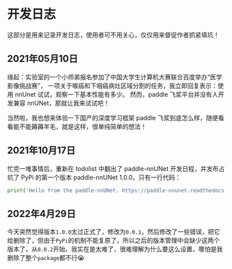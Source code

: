 # 开发日志

这部分是用来记录开发日志，使用者可不用关心，仅仅用来督促作者抓紧填坑！

## 2021年05月10日

缘起：实验室的一个小师弟报名参加了中国大学生计算机大赛联合百度举办“医学影像挑战赛”，
一项关于喉癌和下咽癌病灶区域分割的任务，我立即回复表示：使用 nnUnet 试试，观察一下基本性能有多少。
然而，paddle 飞浆平台并没有人开发兼容 nnUNet，那就让我来试试吧！

当然啦，我也想来体验一下国产的深度学习框架 paddle 飞浆到底怎么样，随便看看能不能薅薅羊毛，就是这样，很单纯简单的想法！

## 2021年10月17日

忙完一堆事情后，重新在 todolist 中翻出了 paddle-nnUNet 开发日程，并发布占坑了 PyPi 的第一个版本 paddle-nnUNet 1.0.0，只有一行代码：
```python
print('Hello from the paddle-nnUNet. https://paddle-nnunet.readthedocs.io')
```

## 2022年4月29日

今天突然觉得版本`1.0.0`太过正式了，修改为`0.0.1`，然后修改了一些错误，把它给删除了，但由于`PyPi`的机制不能复原了，所以之后的版本管理中会缺少这两个版本了，从`0.0.2`开始，我实在是太难了，很难理解为什么要这么设置，哪怕是我删除了整个`package`都不行😭


